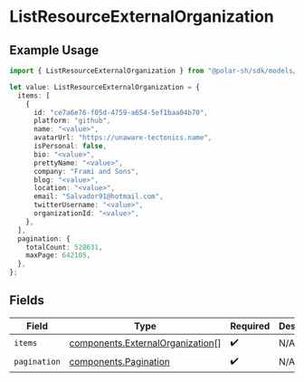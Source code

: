 # ListResourceExternalOrganization

## Example Usage

```typescript
import { ListResourceExternalOrganization } from "@polar-sh/sdk/models/components";

let value: ListResourceExternalOrganization = {
  items: [
    {
      id: "ce7a6e76-f05d-4759-a654-5ef1baa04b70",
      platform: "github",
      name: "<value>",
      avatarUrl: "https://unaware-tectonics.name",
      isPersonal: false,
      bio: "<value>",
      prettyName: "<value>",
      company: "Frami and Sons",
      blog: "<value>",
      location: "<value>",
      email: "Salvador91@hotmail.com",
      twitterUsername: "<value>",
      organizationId: "<value>",
    },
  ],
  pagination: {
    totalCount: 528631,
    maxPage: 642105,
  },
};
```

## Fields

| Field                                                                                | Type                                                                                 | Required                                                                             | Description                                                                          |
| ------------------------------------------------------------------------------------ | ------------------------------------------------------------------------------------ | ------------------------------------------------------------------------------------ | ------------------------------------------------------------------------------------ |
| `items`                                                                              | [components.ExternalOrganization](../../models/components/externalorganization.md)[] | :heavy_check_mark:                                                                   | N/A                                                                                  |
| `pagination`                                                                         | [components.Pagination](../../models/components/pagination.md)                       | :heavy_check_mark:                                                                   | N/A                                                                                  |